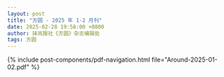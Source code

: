 ```yaml
---
layout: post
title: "方圆 - 2025 年 1-2 月刊"
date: 2025-02-28 19:58:00 +0800
author: 抹岚报社《方圆》杂志编辑处
tags: 方圆
---
```


{% include post-components/pdf-navigation.html file="Around-2025-01-02.pdf" %}